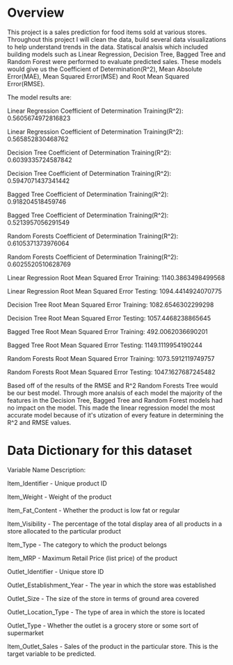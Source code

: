 # Overview

This project is a sales prediction for food items sold at various stores. Throughout this project I will clean the data, build several data visualizations to help understand 
trends in the data. Statiscal analsis which included building models such as Linear Regression, Decision Tree, Bagged Tree and Random Forest were performed to
evaluate predicted sales. These models would give us the Coefficient of Determination(R^2), Mean Absolute Error(MAE), Mean Squared Error(MSE) and Root Mean Squared Error(RMSE).

The model results are:

Linear Regression Coefficient of Determination Training(R^2): 0.5605674972816823

Linear Regression Coefficient of Determination Training(R^2): 0.565852830468762

Decision Tree Coefficient of Determination Training(R^2): 0.6039335724587842

Decision Tree Coefficient of Determination Training(R^2): 0.5947071437341442

Bagged Tree Coefficient of Determination Training(R^2): 0.918204518459746

Bagged Tree Coefficient of Determination Training(R^2): 0.5213957056291549

Random Forests Coefficient of Determination Training(R^2): 0.6105371373976064

Random Forests Coefficient of Determination Training(R^2): 0.6025520510628769


Linear Regression Root Mean Squared Error Training: 1140.3863498499568

Linear Regression Root Mean Squared Error Testing: 1094.4414924070775


Decision Tree Root Mean Squared Error Training: 1082.6546302299298

Decision Tree Root Mean Squared Error Testing: 1057.4468238865645


Bagged Tree Root Mean Squared Error Training: 492.0062036690201

Bagged Tree Root Mean Squared Error Testing: 1149.1119954190244


Random Forests Root Mean Squared Error Training: 1073.5912119749757

Random Forests Root Mean Squared Error Testing: 1047.1627687245482

Based off of the results of the RMSE and R^2 Random Forests Tree would be our best model. Through more analsis of each model the majority of the features in the Decision Tree, Bagged Tree and Random Forest models had no impact on the model. This made the linear regression model the most accurate model because of it's utization of every feature in determining the R^2 and RMSE values. 

# Data Dictionary for this dataset

Variable Name	Description:

Item_Identifier	- Unique product ID

Item_Weight - Weight of the product

Item_Fat_Content - Whether the product is low fat or regular

Item_Visibility - The percentage of the total display area of all products in a store allocated to the particular product

Item_Type - The category to which the product belongs

Item_MRP - Maximum Retail Price (list price) of the product

Outlet_Identifier - Unique store ID

Outlet_Establishment_Year - The year in which the store was established

Outlet_Size - The size of the store in terms of ground area covered

Outlet_Location_Type - The type of area in which the store is located

Outlet_Type - Whether the outlet is a grocery store or some sort of supermarket

Item_Outlet_Sales - Sales of the product in the particular store. This is the target variable to be predicted.
